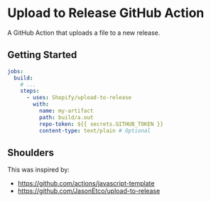 # Upload to Release GitHub Action

A GitHub Action that uploads a file to a new release.

## Getting Started

```yml
jobs:
  build:
    # ...
    steps:
      - uses: Shopify/upload-to-release
        with:
          name: my-artifact
          path: build/a.out
          repo-token: ${{ secrets.GITHUB_TOKEN }}
          content-type: text/plain # Optional
```

## Shoulders

This was inspired by:

- https://github.com/actions/javascript-template
- https://github.com/JasonEtco/upload-to-release

